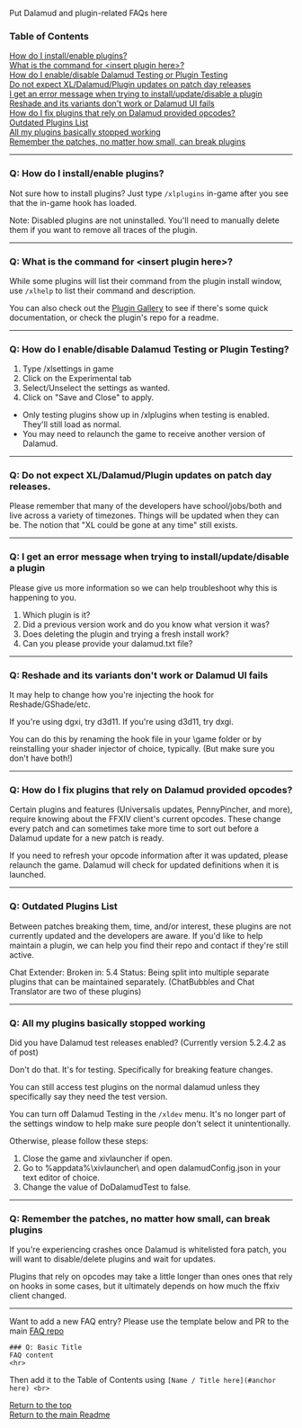 Put Dalamud and plugin-related FAQs here

### Table of Contents
[How do I install/enable plugins?](#q-how-do-i-installenable-plugins) <br>
[What is the command for \<insert plugin here\>?](#q-what-is-the-command-for-insert-plugin-here) <br>
[How do I enable\/disable Dalamud Testing or Plugin Testing](#q-how-do-i-enabledisable-dalamud-testing-or-plugin-testing) <br>
[Do not expect XL\/Dalamud\/Plugin updates on patch day releases](#q-do-not-expect-xldalamudplugin-updates-on-patch-day-releases) <br>
[I get an error message when trying to install\/update\/disable a plugin](#q-i-get-an-error-message-when-trying-to-installupdatedisable-a-plugin) <br>
[Reshade and its variants don't work or Dalamud UI fails](#q-reshade-and-its-variants-dont-work-or-dalamud-ui-fails) <br>
[How do I fix plugins that rely on Dalamud provided opcodes?](#q-how-do-i-fix-plugins-that-rely-on-dalamud-provided-opcodes) <br>
[Outdated Plugins List](#q-outdated-plugins-list) <br>
[All my plugins basically stopped working](#q-all-my-plugins-basically-stopped-working) <br>
[Remember the patches, no matter how small, can break plugins](#q-remember-the-patches-no-matter-how-small-can-break-plugins) <br>
<hr>

### Q: How do I install/enable plugins?
Not sure how to install plugins? Just type `/xlplugins` in-game after you see that the in-game hook has loaded.

Note: Disabled plugins are not uninstalled. You'll need to manually delete them if you want to remove all traces of the plugin.
<hr>

### Q: What is the command for \<insert plugin here\>?
While some plugins will list their command from the plugin install window, use `/xlhelp` to list their command and description.

You can also check out the [Plugin Gallery](https://github.com/goatcorp/DalamudPlugins/wiki/Plugin-Gallery) to see if there's some quick documentation, or check the plugin's repo for a readme.
<hr>

### Q: How do I enable/disable Dalamud Testing or Plugin Testing?
1. Type /xlsettings in game
2. Click on the Experimental tab
3. Select/Unselect the settings as wanted.
4. Click on "Save and Close" to apply.

* Only testing plugins show up in /xlplugins when testing is enabled. They'll still load as normal.
* You may need to relaunch the game to receive another version of Dalamud.
<hr>

### Q: Do not expect XL/Dalamud/Plugin updates on patch day releases.

Please remember that many of the developers have school/jobs/both and live across a variety of timezones. Things will be updated when they can be. The notion that "XL could be gone at any time" still exists.
<hr>

### Q: I get an error message when trying to install/update/disable a plugin
Please give us more information so we can help troubleshoot why this is happening to you.

1. Which plugin is it?
2. Did a previous version work and do you know what version it was?
3. Does deleting the plugin and trying a fresh install work?
4. Can you please provide your dalamud.txt file?
<hr>

### Q: Reshade and its variants don't work or Dalamud UI fails
It may help to change how you're injecting the hook for Reshade/GShade/etc.

If you're using dgxi, try d3d11.
If you're using d3d11, try dxgi.

You can do this by renaming the hook file in your <ffxiv install>\game folder or by reinstalling your shader injector of choice, typically. (But make sure you don't have both!)
<hr>

### Q: How do I fix plugins that rely on Dalamud provided opcodes?
Certain plugins and features (Universalis updates, PennyPincher, and more), require knowing about the FFXIV client's current opcodes. These change every patch and can sometimes take more time to sort out before a Dalamud update for a new patch is ready.

If you need to refresh your opcode information after it was updated, please relaunch the game. Dalamud will check for updated definitions when it is launched.

<hr>

### Q: Outdated Plugins List
Between patches breaking them, time, and/or interest, these plugins are not currently updated and the developers are aware. If you'd like to help maintain a plugin, we can help you find their repo and contact if they're still active.

Chat Extender:
Broken in: 5.4
Status: Being split into multiple separate plugins that can be maintained separately. (ChatBubbles and Chat Translator are two of these plugins)
<hr>

### Q: All my plugins basically stopped working
Did you have Dalamud test releases enabled? (Currently version 5.2.4.2 as of post)

Don't do that. It's for testing. Specifically for breaking feature changes.

You can still access test plugins on the normal dalamud unless they specifically say they need the test version.

You can turn off Dalamud Testing in the `/xldev` menu. It's no longer part of the settings window to help make sure people don't select it unintentionally.

Otherwise, please follow these steps:
1. Close the game and xivlauncher if open.
2. Go to %appdata%\xivlauncher\ and open dalamudConfig.json in your text editor of choice.
3. Change the value of DoDalamudTest to false.
<hr>

### Q: Remember the patches, no matter how small, can break plugins
If you're experiencing crashes once Dalamud is whitelisted fora patch, you will want to disable/delete plugins and wait for updates.

Plugins that rely on opcodes may take a little longer than ones ones that rely on hooks in some cases, but it ultimately depends on how much the ffxiv client changed.
<hr>

Want to add a new FAQ entry? Please use the template below and PR to the main [FAQ repo](https://github.com/goatcorp/faq)
```
### Q: Basic Title
FAQ content
<hr>
```
Then add it to the Table of Contents using `[Name / Title here](#anchor here) <br>`

[Return to the top](https://github.com/goatcorp/faq/blob/main/dalamud_troubleshooting.md)<br>
[Return to the main Readme](https://github.com/goatcorp/faq/blob/main/README.md)
